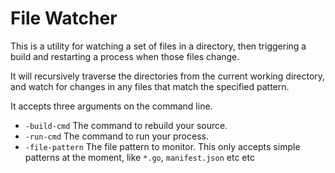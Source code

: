 File Watcher
==============

This is a utility for watching a set of files in a directory,
then triggering a build and restarting a process when those files change.

It will recursively traverse the directories from the current working directory, and watch for changes in any
files that match the specified pattern.

It accepts three arguments on the command line.

* `-build-cmd` The command to rebuild your source.
* `-run-cmd` The command to run your process.
* `-file-pattern` The file pattern to monitor.  This only accepts simple patterns at the moment, like `*.go`, `manifest.json` etc
etc